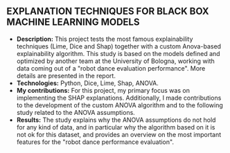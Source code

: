 ## EXPLANATION TECHNIQUES FOR BLACK BOX MACHINE LEARNING MODELS
- **Description:** This project tests the most famous explainability techniques (Lime, Dice and Shap) together with a custom Anova-based explainability algorithm. This study is based on the models defined and optimized by another team at the University of Bologna, working with data coming out of a "robot dance evaluation performance". More details are presented in the report.
- **Technologies:** Python, Dice, Lime, Shap, ANOVA.
- **My contributions:** For this project, my primary focus was on implementing the SHAP explanations. Additionally, I made contributions to the development of the custom ANOVA algorithm and to the following study related to the ANOVA assumptions.
- **Results:** The study explains why the ANOVA assumptions do not hold for any kind of data, and in particular why the algorithm based on it is not ok for this dataset, and provides an overview on the most important features for the "robot dance performance evaluation".
